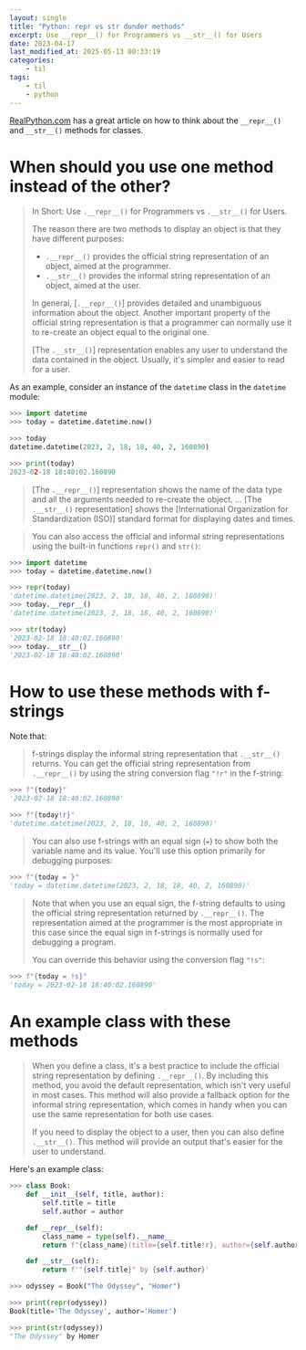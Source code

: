 ```yaml
---
layout: single
title: "Python: repr vs str dunder methods"
excerpt: Use __repr__() for Programmers vs __str__() for Users
date: 2023-04-17
last_modified_at: 2025-05-13 00:33:19
categories:
    - til
tags:
    - til
    - python
---
```


[RealPython.com](https://realpython.com/python-repr-vs-str/) has a great article on how to think about the
`__repr__()` and `__str__()` methods for classes.

# When should you use one method instead of the other?

> In Short: Use `.__repr__()` for Programmers vs `.__str__()` for Users.
>
> The reason there are two methods to display an object is that they have different purposes:
>
> -   `.__repr__()` provides the official string representation of an object, aimed at the programmer.
> -   `.__str__()` provides the informal string representation of an object, aimed at the user.
>
> In general, \[`.__repr__()`\] provides detailed and unambiguous information about the object.
> Another important property of the official string representation is
> that a programmer can normally use it to re-create an object equal to the original one.
>
> \[The `.__str__()`\] representation enables any user to understand the data contained in the object.
> Usually, it's simpler and easier to read for a user.

As an example, consider an instance of the `datetime` class in the `datetime` module:

```python
>>> import datetime
>>> today = datetime.datetime.now()

>>> today
datetime.datetime(2023, 2, 18, 18, 40, 2, 160890)

>>> print(today)
2023-02-18 18:40:02.160890
```

> \[The `.__repr__()`\] representation shows the name of the data type and all the arguments
> needed to re-create the object.
> ...
> \[The `.__str__()` representation\] shows the
> \[International Organization for Standardization (ISO)\] standard format for displaying dates and times.

> You can also access the official and informal string representations
> using the built-in functions `repr()` and `str()`:

```python
>>> import datetime
>>> today = datetime.datetime.now()

>>> repr(today)
'datetime.datetime(2023, 2, 18, 18, 40, 2, 160890)'
>>> today.__repr__()
'datetime.datetime(2023, 2, 18, 18, 40, 2, 160890)'

>>> str(today)
'2023-02-18 18:40:02.160890'
>>> today.__str__()
'2023-02-18 18:40:02.160890'
```

# How to use these methods with f-strings

Note that:

> f-strings display the informal string representation that `.__str__()` returns.
> You can get the official string representation from `.__repr__()`
> by using the string conversion flag `"!r"` in the f-string:

```python
>>> f"{today}"
'2023-02-18 18:40:02.160890'

>>> f"{today!r}"
'datetime.datetime(2023, 2, 18, 18, 40, 2, 160890)'
```

> You can also use f-strings with an equal sign (`=`) to show both the variable name and its value.
> You'll use this option primarily for debugging purposes:

```python
>>> f"{today = }"
'today = datetime.datetime(2023, 2, 18, 18, 40, 2, 160890)'
```

> Note that when you use an equal sign,
> the f-string defaults to using the official string representation returned by `.__repr__()`.
> The representation aimed at the programmer is the most appropriate in this case
> since the equal sign in f-strings is normally used for debugging a program.
>
> You can override this behavior using the conversion flag `"!s"`:

```python
>>> f"{today = !s}"
'today = 2023-02-18 18:40:02.160890'
```

# An example class with these methods

> When you define a class, it's a best practice to include the official string representation by defining `.__repr__()`.
> By including this method, you avoid the default representation, which isn't very useful in most cases.
> This method will also provide a fallback option for the informal string representation,
> which comes in handy when you can use the same representation for both use cases.
>
> If you need to display the object to a user, then you can also define `.__str__()`.
> This method will provide an output that's easier for the user to understand.

Here's an example class:

```python
>>> class Book:
    def __init__(self, title, author):
        self.title = title
        self.author = author

    def __repr__(self):
        class_name = type(self).__name__
        return f"{class_name}(title={self.title!r}, author={self.author!r})"

    def __str__(self):
        return f'"{self.title}" by {self.author}'

>>> odyssey = Book("The Odyssey", "Homer")

>>> print(repr(odyssey))
Book(title='The Odyssey', author='Homer')

>>> print(str(odyssey))
"The Odyssey" by Homer
```
